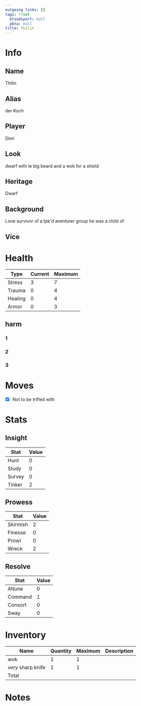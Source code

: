 ```yaml
---
outgoing links: []
tags: !!set
  bloodsport: null
  pbta: null
title: thilin
---
```


# Info

## Name
Thilin

## Alias
der Koch

## Player
Dimi

## Look
dwarf with le big beard and a wok for a shield

## Heritage
Dwarf

## Background
Lone survivor of a tpk'd aventurer group he was a child of

## Vice

# Health

| Type    | Current | Maximum |
|---------|---------|---------|
| Stress  | 3       | 7       |
| Trauma  | 0       | 4       |
| Healing | 0       | 4       |
| Armor   | 0       | 3       |

## harm

### 1

### 2

### 3

# Moves
- [x] Not to be trifled with

# Stats

## Insight

| Stat   | Value |
|--------|-------|
| Hunt   | 0     |
| Study  | 0     |
| Survey | 0     |
| Tinker | 2     |

## Prowess

| Stat     | Value |
|----------|-------|
| Skirmish | 2     |
| Finesse  | 0     |
| Prowl    | 0     |
| Wreck    | 2     |

## Resolve

| Stat    | Value |
|---------|-------|
| Attune  | 0     |
| Command | 1     |
| Consort | 0     |
| Sway    | 0     |

# Inventory

| Name               | Quantity | Maximum | Description |
|--------------------|----------|---------|-------------|
| wok                | 1        | 1       |             |
| *very* sharp knife | 1        | 1       |             |
| Total              |          |         |             |

# Notes
